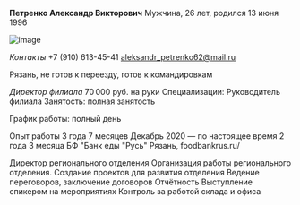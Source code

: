 **Петренко Александр Викторович**
Мужчина, 26 лет, родился 13 июня 1996

![image](https://user-images.githubusercontent.com/123314530/218269432-8aec08e4-f3c2-4d25-92d2-6b8173479d1c.png)


*Контакты*
 +7 (910) 613-45-41
aleksandr_petrenko62@mail.ru

Рязань, не готов к переезду, готов к командировкам


*Директор филиала*
70 000 руб. на руки
Специализации:
Руководитель филиала
Занятость: полная занятость

График работы: полный день

Опыт работы 3 года 7 месяцев
Декабрь 2020 — по настоящее время
2 года 3 месяца
БФ "Банк еды "Русь"
Рязань, foodbankrus.ru/


Директор регионального отделения
Организация работы регионального отделения.
Создание проектов для развития отделения
Ведение переговоров, заключение договоров
Отчётность
Выступление спикером на мероприятиях
Контроль за работой склада и офиса
